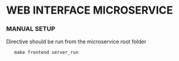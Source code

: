 # WEB INTERFACE MICROSERVICE

### MANUAL SETUP

Directive should be run from the microservice root folder

```
   make frontend server_run
```